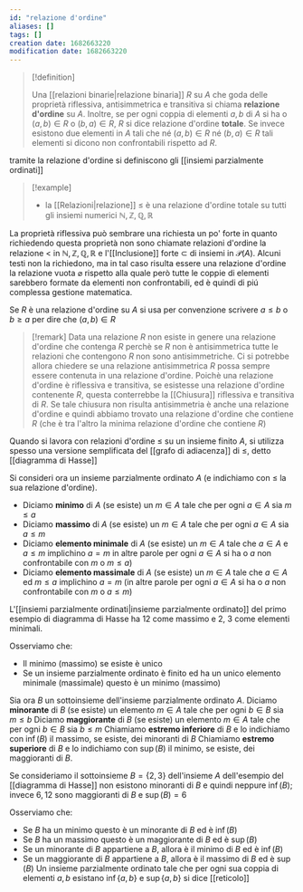 ```yaml
---
id: "relazione d'ordine"
aliases: []
tags: []
creation date: 1682663220
modification date: 1682663220
---
```


> [!definition]
> 
> Una [[relazioni binarie|relazione binaria]] $R$ su $A$ che goda delle proprietà riflessiva, antisimmetrica e transitiva si chiama **relazione d'ordine** su $A$. Inoltre, se per ogni coppia di elementi $a,b$ di $A$ si ha o $(a,b) \in R$ o $(b,a) \in R$, $R$ si dice relazione d'ordine **totale**. Se invece esistono due elementi in $A$ tali che né $(a,b) \in R$ né $(b,a) \in R$ tali elementi si dicono non confrontabili rispetto ad $R$.

tramite la relazione d'ordine si definiscono gli [[insiemi parzialmente ordinati]]

>[!example]
>- la [[Relazioni|relazione]] $\leq$ è una relazione d'ordine totale su tutti gli insiemi numerici $\mathbb{N},\mathbb{Z},\mathbb{Q}, \mathbb{R}$

La proprietà riflessiva può sembrare una richiesta un po' forte in quanto richiedendo questa proprietà non sono chiamate relazioni d'ordine la relazione $<$ in $\mathbb{N},\mathbb{Z},\mathbb{Q},\mathbb{R}$ e l'[[Inclusione]] forte $\subset$ di insiemi in $\mathcal{P}(A)$.
Alcuni testi non la richiedono, ma in tal caso risulta essere una relazione d'ordine la relazione vuota $\varnothing$ rispetto alla quale però tutte le coppie di elementi sarebbero formate da elementi non confrontabili, ed è quindi di piú complessa gestione matematica.

Se $R$ è una relazione d'ordine su $A$ si usa per convenzione scrivere $a \leq b$ o $b \geq a$ per dire che $(a,b) \in R$

>[!remark]
>Data una relazione $R$ non esiste in genere una relazione d'ordine che contenga $R$ perchè se $R$ non è antisimmetrica tutte le relazioni che contengono $R$ non sono antisimmetriche. Ci si potrebbe allora chiedere se una relazione antisimmetrica $R$ possa sempre essere contenuta in una relazione d'ordine. Poichè una relazione d'ordine è riflessiva e transitiva, se esistesse una relazione d'ordine contenente $R$, questa conterrebbe la [[Chiusura]] riflessiva e transitiva di $R$. Se tale chiusura non risulta antisimmetria è anche una relazione d'ordine e quindi abbiamo trovato una relazione d'ordine che contiene $R$ (che è tra l'altro la minima relazione d'ordine che contiene $R$)

Quando si lavora con relazioni d'ordine $\leq$ su un insieme finito $A$, si utilizza spesso una versione semplificata del [[grafo di adiacenza]] di $\leq$, detto [[diagramma di Hasse]]

Si consideri ora un insieme parzialmente ordinato $A$ (e indichiamo con $\leq$ la sua relazione d'ordine).
- Diciamo **minimo** di $A$ (se esiste) un $m \in A$ tale che per ogni $a \in A$ sia $m \leq a$
- Diciamo **massimo** di $A$ (se esiste) un $m \in A$ tale che per ogni $a \in A$ sia $a \leq m$
- Diciamo **elemento minimale** di $A$ (se esiste) un $m \in A$ tale che $a \in A$ e $a \leq m$ implichino $a = m$ in altre parole per ogni $a \in A$ si ha o $a$ non confrontabile con $m$ o $m \leq a$)
- Diciamo **elemento massimale** di $A$ (se esiste) un $m \in A$ tale che $a \in A$ ed $m \leq a$ implichino $a = m$ (in altre parole per ogni $a \in A$ si ha o $a$ non confrontabile con $m$ o $a \leq m$)

L'[[insiemi parzialmente ordinati|insieme parzialmente ordinato]] del primo esempio di diagramma di Hasse ha 12 come massimo e 2, 3 come elementi minimali.

Osserviamo che:
- Il minimo (massimo) se esiste è unico
- Se un insieme parzialmente ordinato è finito ed ha un unico elemento minimale (massimale) questo è un minimo (massimo)

Sia ora $B$ un sottoinsieme dell'insieme parzialmente ordinato $A$.
Diciamo **minorante** di $B$ (se esiste) un elemento $m \in A$ tale che per ogni $b \in B$ sia $m \leq b$
Diciamo **maggiorante** di $B$ (se esiste) un elemento $m \in A$ tale che per ogni $b \in B$ sia $b \leq m$
Chiamiamo **estremo inferiore** di $B$ e lo indichiamo con $\inf(B)$ il massimo, se esiste, dei minoranti di $B$
Chiamiamo **estremo superiore** di $B$ e lo indichiamo con $\sup(B)$ il minimo, se esiste, dei maggioranti di $B$.

Se consideriamo il sottoinsieme $B = \{ 2,3 \}$ dell'insieme $A$ dell'esempio del [[diagramma di Hasse]] non esistono minoranti di $B$ e quindi neppure $\inf(B)$; invece $6,12$ sono maggioranti di $B$ e $\sup(B) = 6$

Osserviamo che:
- Se $B$ ha un minimo questo è un minorante di $B$ ed è $\inf(B)$
- Se $B$ ha un massimo questo è un maggiorante di $B$ ed è $\sup(B)$
- Se un minorante di $B$ appartiene a $B$, allora è il minimo di $B$ ed è $\inf(B)$
- Se un maggiorante di $B$ appartiene a $B$, allora è il massimo di $B$ ed è $\sup(B)$
Un insieme parzialmente ordinato tale che per ogni sua coppia di elementi $a,b$ esistano $\inf\{ a,b \}$ e $\sup \{ a,b \}$ si dice [[reticolo]] 
